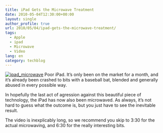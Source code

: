 ```yaml
---
title: iPad Gets the Microwave Treatment
date: 2010-05-04T12:30:00+00:00
layout: single
author_profile: true
url: 2010/05/04/ipad-gets-the-microwave-treatment/
tags:
  - Apple
  - ipad
  - Microwave
  - Video
lang: en
category: techblog
---
```

[![ipad_microwave](http://lh5.ggpht.com/_vaUVXcmC3OI/S-AMZvn--QI/AAAAAAAACFg/T9EWQ58Z-Kg/ipad_microwave_thumb%5B1%5D.jpg?imgmax=800 "ipad_microwave")](http://lh6.ggpht.com/_vaUVXcmC3OI/S-AMXz_qCrI/AAAAAAAACFc/H46WhlCo59U/s1600-h/ipad_microwave%5B3%5D.jpg) Poor iPad. It’s only been on the market for a month, and it’s already been crashed to bits with a baseball bat, blended and generally abused in every possible way. 

In hopefully the last act of agression against this beautiful piece of technology, the iPad has now also been microwaved. As always, it’s not hard to guess what the outcome is, but you just have to see the inevitable result. 

The video is inexplicably long, so we recommend you skip to 3:30 for the actual microwaving, and 6:30 for the really interesting bits.

 